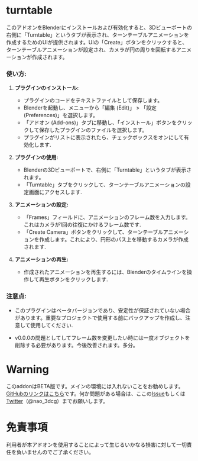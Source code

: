 # turntable
このアドオンをBlenderにインストールおよび有効化すると、3Dビューポートの右側に「Turntable」というタブが表示され、ターンテーブルアニメーションを作成するためのUIが提供されます。UIの「Create」ボタンをクリックすると、ターンテーブルアニメーションが設定され、カメラが円の周りを回転するアニメーションが作成されます。
### 使い方:

1. **プラグインのインストール:**
   - プラグインのコードをテキストファイルとして保存します。
   - Blenderを起動し、メニューから「編集 (Edit)」 > 「設定 (Preferences)」を選択します。
   - 「アドオン (Add-ons)」タブに移動し、「インストール」ボタンをクリックして保存したプラグインのファイルを選択します。
   - プラグインがリストに表示されたら、チェックボックスをオンにして有効化します.

2. **プラグインの使用:**
   - Blenderの3Dビューポートで、右側に「Turntable」というタブが表示されます。
   - 「Turntable」タブをクリックして、ターンテーブルアニメーションの設定画面にアクセスします.

3. **アニメーションの設定:**
   - 「Frames」フィールドに、アニメーションのフレーム数を入力します。これはカメラが1回の往復にかけるフレーム数です.
   - 「Create Camera」ボタンをクリックして、ターンテーブルアニメーションを作成します。これにより、円形のパス上を移動するカメラが作成されます.

4. **アニメーションの再生:**
   - 作成されたアニメーションを再生するには、Blenderのタイムラインを操作して再生ボタンをクリックします.

### 注意点:

- このプラグインはベータバージョンであり、安定性が保証されていない場合があります。重要なプロジェクトで使用する前にバックアップを作成し、注意して使用してください.

- v0.0.0の問題としてしてフレーム数を変更したい時には一度オブジェクトを削除する必要があります。今後改善されます。多分。




# Warning
このaddonはBETA版です。メインの環境には入れないことをお勧めします。
[GitHubのリンクはこちら](https://github.com/nanosize/turntable/tree/main)です。何か問題がある場合は、ここの[Issue](https://github.com/nanosize/turntable/issues)もしくは[Twitter](https://twitter.com/nao_3dcg)（@nao_3dcg）までお願いします。


# 免責事項
利用者が本アドオンを使用することによって生じるいかなる損害に対して一切責任を負いませんのでご了承ください。

